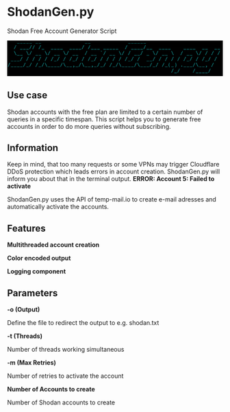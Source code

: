 # ShodanGen.py
Shodan Free Account Generator Script

![](https://raw.githubusercontent.com/Jansky1997/ShodanGen.py/main/images/ShodanGen.png)

## Use case

Shodan accounts with the free plan are limited to a certain number of queries in a specific timespan.
This script helps you to generate free accounts in order to do more queries without subscribing.

## Information

Keep in mind, that too many requests or some VPNs may trigger Cloudflare DDoS protection which leads errors in account creation.
ShodanGen.py will inform you about that in the terminal output. **ERROR: Account 5: Failed to activate**

ShodanGen.py uses the API of temp-mail.io to create e-mail adresses and automatically activate the accounts.

## Features

**Multithreaded account creation**

**Color encoded output**

**Logging component**

## Parameters

**-o (Output)**  

Define the file to redirect the output to e.g. shodan.txt

**-t (Threads)**  

Number of threads working simultaneous

**-m (Max Retries)**  

Number of retries to activate the account

**Number of Accounts to create**  

Number of Shodan accounts to create
